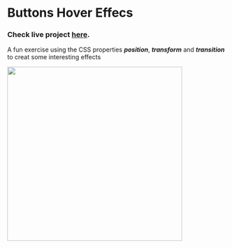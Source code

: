# Buttons Hover Effecs

### Check live project [here](https://inomniaparatus-wd.github.io/Buttons-Hover-Effects/).

A fun exercise using the CSS properties **_position_**, **_transform_** and **_transition_** to creat some interesting effects

<img src="https://github.com/InOmniaParatus-WD/InOmniaParatus-WD.github.io/assets/78725314/e4421616-8631-46de-933c-d1060b45dbef" width="400px"/>
